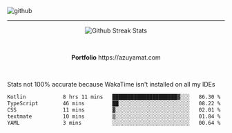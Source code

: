 ![github](https://media.discordapp.net/attachments/881363147364118528/1142610121697021952/background.png?width=1000&height=300)<br>
___
<p align="center">
  <img alt="Github Streak Stats" src="https://streak-stats.demolab.com?user=Azuyamat&theme=transparent&hide_border=true"/>
</p><br>
<p align="center">
      <strong>Portfolio</strong> https://azuyamat.com
</p><br>

Stats not 100% accurate because WakaTime isn't installed on all my IDEs
<!--START_SECTION:waka-->

```txt
Kotlin            8 hrs 11 mins   █████████████████████▓░░░   86.30 %
TypeScript        46 mins         ██░░░░░░░░░░░░░░░░░░░░░░░   08.22 %
CSS               11 mins         ▓░░░░░░░░░░░░░░░░░░░░░░░░   02.01 %
textmate          10 mins         ▒░░░░░░░░░░░░░░░░░░░░░░░░   01.84 %
YAML              3 mins          ░░░░░░░░░░░░░░░░░░░░░░░░░   00.64 %
```

<!--END_SECTION:waka-->
